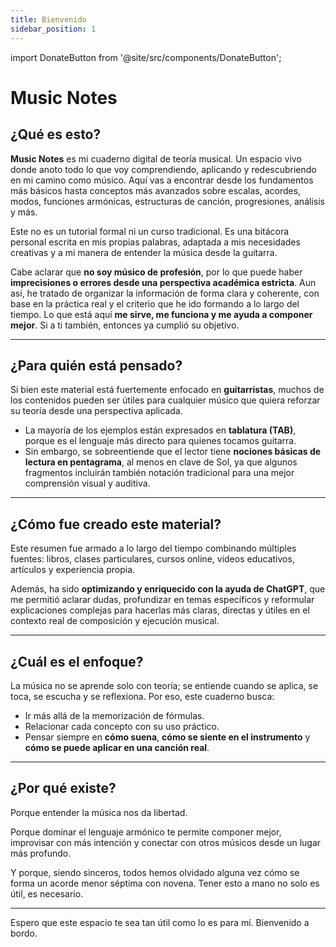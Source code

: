 ```yaml
---
title: Bienvenido
sidebar_position: 1
---
```


import DonateButton from '@site/src/components/DonateButton';

# Music Notes

## ¿Qué es esto?

**Music Notes** es mi cuaderno digital de teoría musical. Un espacio vivo donde anoto todo lo que voy comprendiendo, aplicando y redescubriendo en mi camino como músico.
Aquí vas a encontrar desde los fundamentos más básicos hasta conceptos más avanzados sobre escalas, acordes, modos, funciones armónicas, estructuras de canción, progresiones, análisis y más.

Este no es un tutorial formal ni un curso tradicional. Es una bitácora personal escrita en mis propias palabras, adaptada a mis necesidades creativas y a mi manera de entender la música desde la guitarra.

Cabe aclarar que **no soy músico de profesión**, por lo que puede haber **imprecisiones o errores desde una perspectiva académica estricta**. Aun así, he tratado de organizar la información de forma clara y coherente, con base en la práctica real y el criterio que he ido formando a lo largo del tiempo. Lo que está aquí **me sirve, me funciona y me ayuda a componer mejor**. Si a ti también, entonces ya cumplió su objetivo.

---

## ¿Para quién está pensado?

Si bien este material está fuertemente enfocado en **guitarristas**, muchos de los contenidos pueden ser útiles para cualquier músico que quiera reforzar su teoría desde una perspectiva aplicada.

- La mayoría de los ejemplos están expresados en **tablatura (TAB)**, porque es el lenguaje más directo para quienes tocamos guitarra.
- Sin embargo, se sobreentiende que el lector tiene **nociones básicas de lectura en pentagrama**, al menos en clave de Sol, ya que algunos fragmentos incluirán también notación tradicional para una mejor comprensión visual y auditiva.

---

## ¿Cómo fue creado este material?

Este resumen fue armado a lo largo del tiempo combinando múltiples fuentes: libros, clases particulares, cursos online, videos educativos, artículos y experiencia propia.

Además, ha sido **optimizando y enriquecido con la ayuda de ChatGPT**, que me permitió aclarar dudas, profundizar en temas específicos y reformular explicaciones complejas para hacerlas más claras, directas y útiles en el contexto real de composición y ejecución musical.

---

## ¿Cuál es el enfoque?

La música no se aprende solo con teoría; se entiende cuando se aplica, se toca, se escucha y se reflexiona. Por eso, este cuaderno busca:

- Ir más allá de la memorización de fórmulas.
- Relacionar cada concepto con su uso práctico.
- Pensar siempre en **cómo suena**, **cómo se siente en el instrumento** y **cómo se puede aplicar en una canción real**.

---

## ¿Por qué existe?

Porque entender la música nos da libertad.

Porque dominar el lenguaje armónico te permite componer mejor, improvisar con más intención y conectar con otros músicos desde un lugar más profundo.

Y porque, siendo sinceros, todos hemos olvidado alguna vez cómo se forma un acorde menor séptima con novena. Tener esto a mano no solo es útil, es necesario.

---

Espero que este espacio te sea tan útil como lo es para mí.
Bienvenido a bordo.

<DonateButton />
